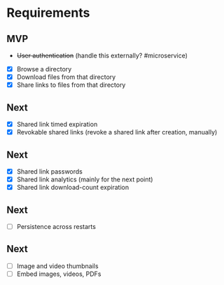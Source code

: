 # Requirements

## MVP

- ~~User authentication~~ (handle this externally? #microservice)
- [x] Browse a directory
- [x] Download files from that directory
- [x] Share links to files from that directory

## Next

- [x] Shared link timed expiration
- [x] Revokable shared links (revoke a shared link after creation, manually)

## Next

- [x] Shared link passwords
- [x] Shared link analytics (mainly for the next point)
- [x] Shared link download-count expiration

## Next

- [ ] Persistence across restarts

## Next

- [ ] Image and video thumbnails
- [ ] Embed images, videos, PDFs
